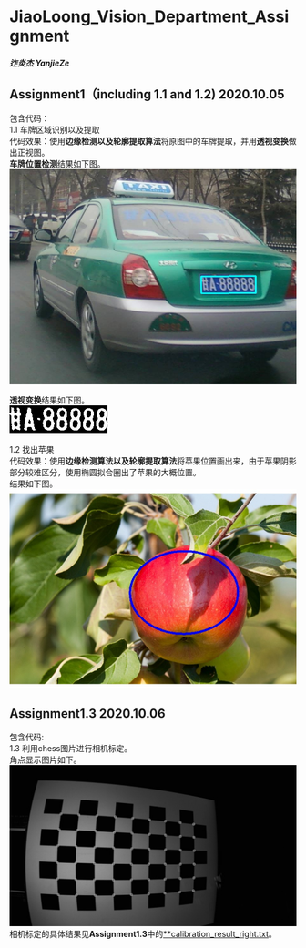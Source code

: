 # JiaoLoong_Vision_Department_Assignment

##### 迮炎杰 YanjieZe

## Assignment1（including 1.1 and 1.2) 2020.10.05
包含代码：</br>
1.1 车牌区域识别以及提取</br>
代码效果：使用**边缘检测以及轮廓提取算法**将原图中的车牌提取，并用**透视变换**做出正视图。</br>
**车牌位置检测**结果如下图。</br>
![image](https://github.com/YanjieZe/JiaoLoong_Vision_Department_Assignment/blob/main/assignment1/carplateFind.jpg)</br>

**透视变换**结果如下图。</br>
![image](https://github.com/YanjieZe/JiaoLoong_Vision_Department_Assignment/blob/main/assignment1/plateFinnal.jpg)</br>

1.2 找出苹果</br>
代码效果：使用**边缘检测算法以及轮廓提取算法**将苹果位置画出来，由于苹果阴影部分较难区分，使用椭圆拟合圈出了苹果的大概位置。</br>
结果如下图。</br>
![image](https://github.com/YanjieZe/JiaoLoong_Vision_Department_Assignment/blob/main/assignment1/appleFind.jpg)

## Assignment1.3 2020.10.06
包含代码:</br>
1.3 利用chess图片进行相机标定。</br>
角点显示图片如下。
![image](https://github.com/YanjieZe/JiaoLoong_Vision_Department_Assignment/blob/main/assignment1.3/chessCorners.jpg)
相机标定的具体结果见**Assignment1.3**中的[**calibration_result_right.txt](https://github.com/YanjieZe/JiaoLoong_Vision_Department_Assignment/blob/main/assignment1.3/calibration_result_right.txt)。
